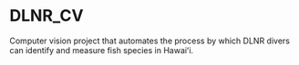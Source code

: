 # DLNR_CV
Computer vision project that automates the process by which DLNR
divers can identify and measure fish species in Hawaiʻi.

